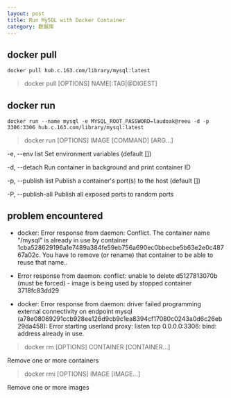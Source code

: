 ```yaml
---
layout: post
title: Run MySQL with Docker Container
category: 数据库
---
```


## docker pull

```
docker pull hub.c.163.com/library/mysql:latest
```

> docker pull [OPTIONS] NAME[:TAG|@DIGEST]

## docker run

```
docker run --name mysql -e MYSQL_ROOT_PASSWORD=laudoak@reeu -d -p 3306:3306 hub.c.163.com/library/mysql:latest
```

> docker run [OPTIONS] IMAGE [COMMAND] [ARG...]

-e, --env list                              Set environment variables (default [])

-d, --detach                                Run container in background and print container ID

-p, --publish list                          Publish a container's port(s) to the host (default [])

-P, --publish-all                           Publish all exposed ports to random ports

## problem encountered

 - docker: Error response from daemon: Conflict. The container name "/mysql" is already in use by container 1cba528629196a1e7489a384fe59eb756a690ec0bbecbe5b63e2e0c48767a02c. You have to remove (or rename) that container to be able to reuse that name..

 - Error response from daemon: conflict: unable to delete d5127813070b (must be forced) - image is being used by stopped container 3718fc83dd29

 - docker: Error response from daemon: driver failed programming external connectivity on endpoint mysql (a78e08069291ccb928ee126d9cb9c1ea8394cf17080c0243a0d6c26eb29da458): Error starting userland proxy: listen tcp 0.0.0.0:3306: bind: address already in use.

> docker rm [OPTIONS] CONTAINER [CONTAINER...]

Remove one or more containers

> docker rmi [OPTIONS] IMAGE [IMAGE...]

Remove one or more images